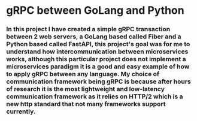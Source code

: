 # gRPC between GoLang and Python

<h3>In this project I have created a simple gRPC transaction between 2 web servers, a GoLang based called <b>Fiber</b> and a Python based called <b>FastAPI</b>, this project's goal was for me to understand how intercommunication between microservices works, although this particular project does not implement a microservices paradigm it is a good and easy example of how to apply gRPC between any language. My choice of communication framework being gRPC is because after hours of research it is the most lightweight and low-latency communication framework as it relies on HTTP/2 which is a new http standard that not many frameworks support currently.

